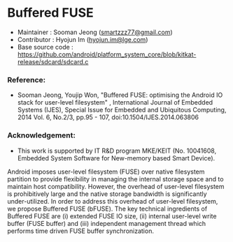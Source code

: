 Buffered FUSE
======================

* Maintainer : Sooman Jeong (smartzzz77@gmail.com)
* Contributor : Hyojun Im (hyojun.im@lge.com)
* Base source code : https://github.com/android/platform_system_core/blob/kitkat-release/sdcard/sdcard.c 

### Reference: 
 * Sooman Jeong, Youjip Won, "Buffered FUSE: optimising the Android IO stack for user-level filesystem" , International Journal of Embedded Systems (IJES), Special Issue for Embedded and Ubiquitous Computing, 2014 Vol. 6, No.2/3, pp.95 - 107, doi:10.1504/IJES.2014.063806

### Acknowledgement:
 * This work is supported by IT R&D program MKE/KEIT (No. 10041608, Embedded System Software for New-memory based Smart Device). 

Android imposes user-level filesystem (FUSE) over native filesystem partition to provide flexibility in managing the internal storage space and to maintain host	compatibility. However, the overhead of user-level filesystem is prohibitively large and the native storage bandwidth is significantly under-utilized. In order to address this overhead of user-level filesystem, we propose Buffered FUSE (bFUSE). The key technical ingredients of Buffered FUSE are (i) extended FUSE IO size, (ii) internal user-level write buffer (FUSE buffer) and (iii) independent management thread which performs time driven FUSE buffer synchronization.                                                       			


